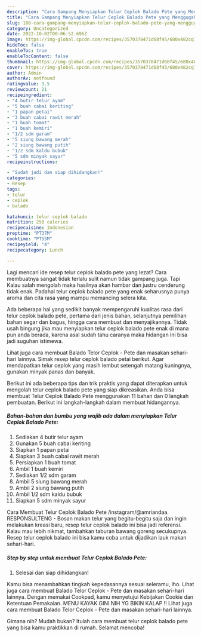 ```yaml
---
description: "Cara Gampang Menyiapkan Telur Ceplok Balado Pete yang Menggugah Selera, Buat Buka Puasa Lezat Sekali"
title: "Cara Gampang Menyiapkan Telur Ceplok Balado Pete yang Menggugah Selera, Buat Buka Puasa Lezat Sekali"
slug: 188-cara-gampang-menyiapkan-telur-ceplok-balado-pete-yang-menggugah-selera-buat-buka-puasa-lezat-sekali
category: Uncategorized
date: 2022-10-02T00:06:52.696Z
image: https://img-global.cpcdn.com/recipes/3570378471d68f45/680x482cq70/telur-ceplok-balado-pete-foto-resep-utama.jpg
hideToc: false
enableToc: true
enableTocContent: false
thumbnail: https://img-global.cpcdn.com/recipes/3570378471d68f45/680x482cq70/telur-ceplok-balado-pete-foto-resep-utama.jpg
cover: https://img-global.cpcdn.com/recipes/3570378471d68f45/680x482cq70/telur-ceplok-balado-pete-foto-resep-utama.jpg
author: Admin
authorAv: notfound
ratingvalue: 3.5
reviewcount: 21
recipeingredient:
- "4 butir telur ayam"
- "5 buah cabai keriting"
- "1 papan petai"
- "3 buah cabai rawit merah"
- "1 buah tomat"
- "1 buah kemiri"
- "1/2 sdm garam"
- "5 siung bawang merah"
- "2 siung bawang putih"
- "1/2 sdm kaldu bubuk"
- "5 sdm minyak sayur"
recipeinstructions:

- "Sudah jadi dan siap dihidangkan!"
categories:
- Resep
tags:
- telur
- ceplok
- balado

katakunci: telur ceplok balado 
nutrition: 250 calories
recipecuisine: Indonesian
preptime: "PT37M"
cooktime: "PT55M"
recipeyield: "4"
recipecategory: Lunch

---
```



Lagi mencari ide resep telur ceplok balado pete yang lezat? Cara membuatnya sangat tidak terlalu sulit namun tidak gampang juga. Tapi Kalau salah mengolah maka hasilnya akan hambar dan justru cenderung tidak enak. Padahal telur ceplok balado pete yang enak seharusnya punya aroma dan cita rasa yang mampu memancing selera kita.


Ada beberapa hal yang sedikit banyak mempengaruhi kualitas rasa dari telur ceplok balado pete, pertama dari jenis bahan, selanjutnya pemilihan bahan segar dan bagus, hingga cara membuat dan menyajikannya. Tidak usah bingung jika mau menyiapkan telur ceplok balado pete enak di mana pun anda berada, karena asal sudah tahu caranya maka hidangan ini bisa jadi suguhan istimewa.

Lihat juga cara membuat Balado Telor Ceplok - Pete dan masakan sehari-hari lainnya. Simak resep telur ceplok balado petai berikut. Agar mendapatkan telur ceplok yang masih lembut setengah matang kuningnya, gunakan minyak panas dan banyak.


Berikut ini ada beberapa tips dan trik praktis yang dapat diterapkan untuk mengolah telur ceplok balado pete yang siap dikreasikan. Anda bisa membuat Telur Ceplok Balado Pete menggunakan 11 bahan dan 0 langkah pembuatan. Berikut ini langkah-langkah dalam membuat hidangannya.

<!--inarticleads1-->

##### Bahan-bahan dan bumbu yang wajib ada dalam menyiapkan Telur Ceplok Balado Pete:

1. Sediakan 4 butir telur ayam
1. Gunakan 5 buah cabai keriting
1. Siapkan 1 papan petai
1. Siapkan 3 buah cabai rawit merah
1. Persiapkan 1 buah tomat
1. Ambil 1 buah kemiri
1. Sediakan 1/2 sdm garam
1. Ambil 5 siung bawang merah
1. Ambil 2 siung bawang putih
1. Ambil 1/2 sdm kaldu bubuk
1. Siapkan 5 sdm minyak sayur


Cara Membuat Telur Ceplok Balado Pete /instagram/@amriandaa. RESPONSULTENG - Bosan makan telur yang begitu-begitu saja dan ingin melakukan kreasi baru, resep telur ceplok balado ini bisa jadi referensi. Kalau mau lebih nikmat, tambahkan taburan bawang goreng secukupnya. Resep telur ceplok balado ini bisa kamu coba untuk dijadikan lauk makan sehari-hari. 

<!--inarticleads2-->

##### Step by step untuk membuat Telur Ceplok Balado Pete:


1. Selesai dan siap dihidangkan!

Kamu bisa menambahkan tingkah kepedasannya sesuai seleramu, lho. Lihat juga cara membuat Balado Telor Ceplok - Pete dan masakan sehari-hari lainnya. Dengan memakai Cookpad, kamu menyetujui Kebijakan Cookie dan Ketentuan Pemakaian. MENU KAYAK GINI NIH YG BIKIN KALAP !! Lihat juga cara membuat Balado Telor Ceplok - Pete dan masakan sehari-hari lainnya. 

Gimana nih? Mudah bukan? Itulah cara membuat telur ceplok balado pete yang bisa kamu praktikkan di rumah. Selamat mencoba!
